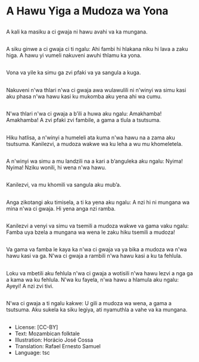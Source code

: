 # A Hawu Yiga a Mudoza wa Yona

##
A kali ka masiku a ci
gwaja ni hawu avahi va
ka mungana.

##
A siku ginwe a ci gwaja
ci ti ngalu:
Ahi fambi hi hlakana
niku hi lava a zaku higa.
A hawu yi vumeli
nakuveni awuhi thlamu
ka yona.

##
Vona va yile ka simu ga
zvi pfaki va ya sangula
a kuga.

##
Nakuveni n'wa thlari
n'wa ci gwaja awa
wulawulili ni n'winyi wa
simu kasi aku phasa
n'wa hawu kasi ku
mukomba aku yena ahi
wa cumu.

##
N'wa thlari n'wa ci
gwaja a b’ili a huwa aku
ngalu: Amakhamba!
Amakhamba! A zvi
pfaki zvi fambile,
a gama a tlula a
tsutsuma.

##
Hiku hatlisa, a n'winyi a
humeleli ata kuma n'wa
hawu na a zama aku
tsutsuma.
Kanilezvi, a mudoza
wakwe wa ku leha a wu
mu khomeletela.

##
A n'winyi wa simu a mu
landzili na a kari a
b’anguleka aku ngalu:
Nyima! Nyima! Nziku
wonili, hi wena n'wa
hawu.

##
Kanilezvi, va mu khomili
va sangula aku mub’a.

##
Anga zikotangi aku
timisela, a ti ka yena
aku ngalu:
A nzi hi ni mungana wa
mina n'wa ci gwaja. Hi
yena anga nzi ramba.

##
Kanilezvi a venyi va
simu va tsemili a
mudoza wakwe va
gama vaku ngalu:
Famba uya bzela a
mungana wa wena le
zaku hiku tsemili a
mudoza!

##
Va gama va famba le
kaya ka n'wa ci gwaja
va ya bika a mudoza wa
n'wa hawu kasi va
ga. N'wa ci gwaja a
rambili n'wa hawu kasi
a ku ta fehlula.

##
Loku va mbetili aku
fehlula n'wa ci gwaja a
wotisili n'wa hawu lezvi
a nga ga a kama
wa ku fehlula. N'wa ku
fayela, n'wa hawu a
hlamula aku ngalu:
Ayeyi! A nzi zvi tivi.

##
N'wa ci gwaja a ti ngalu
kakwe:
U gili a mudoza wa
wena,
a gama a tsutsuma.
Aku sukela ka siku
legiya, ati nyamuthla a
vahe va ka mungana.

##
* License: [CC-BY]
* Text: Mozambican folktale
* Illustration: Horácio José Cossa
* Translation: Rafael Ernesto Samuel
* Language: tsc
